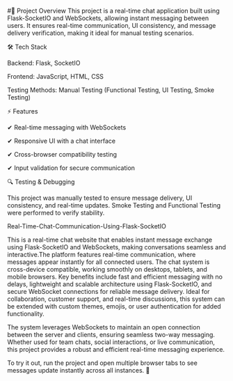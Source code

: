 #📌 Project Overview
This project is a real-time chat application built using Flask-SocketIO and WebSockets, allowing instant messaging between users. It ensures real-time communication, UI consistency, and message delivery verification, making it ideal for manual testing scenarios.

🛠️ Tech Stack

Backend: Flask, SocketIO

Frontend: JavaScript, HTML, CSS

Testing Methods: Manual Testing (Functional Testing, UI Testing, Smoke Testing)

⚡ Features

✔ Real-time messaging with WebSockets

✔ Responsive UI with a chat interface

✔ Cross-browser compatibility testing

✔ Input validation for secure communication

🔍 Testing & Debugging

This project was manually tested to ensure message delivery, UI consistency, and real-time updates. Smoke Testing and Functional Testing were performed to verify stability.

Real-Time-Chat-Communication-Using-Flask-SocketIO

This is a real-time chat website that enables instant message exchange using Flask-SocketIO and WebSockets, making conversations seamless and interactive.The platform features real-time communication, where messages appear instantly for all connected users. 
The chat system is cross-device compatible, working smoothly on desktops, tablets, and mobile browsers.
Key benefits include fast and efficient messaging with no delays, lightweight and scalable architecture using Flask-SocketIO, and secure WebSocket connections for reliable message delivery. Ideal for collaboration, customer support, and real-time discussions, this system can be extended with custom themes, emojis, or user authentication for added functionality.

 The system leverages WebSockets to maintain an open connection between the server and clients, ensuring seamless two-way messaging. Whether used for team chats, social interactions, or live communication, this project provides a robust and efficient real-time messaging experience.
 
To try it out, run the project and open multiple browser tabs to see messages update instantly across all instances. 🚀
